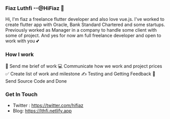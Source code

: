 ### Fiaz Luthfi --@HiFiaz 👋

Hi, I'm fiaz a freelance flutter developer and also love vue.js. I've worked to create flutter app with Oracle, Bank Standard Chartered and some startups. Previously worked as Manager in a company to handle some client with some of project. And yes for now am full freelance developer and open to work with you 💕

### How I work
💌 Send me brief of work
💻 Communicate how we work and project prices
✅ Create list of work and milestone
✍️ Testing and Getting Feedback
💝 Send Source Code and Done

### Get In Touch
- Twitter : https://twitter.com/hifiaz
- Blog: https://lthfi.netlify.app
<!--
**hifiaz/hifiaz** is a ✨ _special_ ✨ repository because its `README.md` (this file) appears on your GitHub profile.

Here are some ideas to get you started:

- 🔭 I’m currently working on ...
- 🌱 I’m currently learning ...
- 👯 I’m looking to collaborate on ...
- 🤔 I’m looking for help with ...
- 💬 Ask me about ...
- 📫 How to reach me: ...
- 😄 Pronouns: ...
- ⚡ Fun fact: ...
-->
